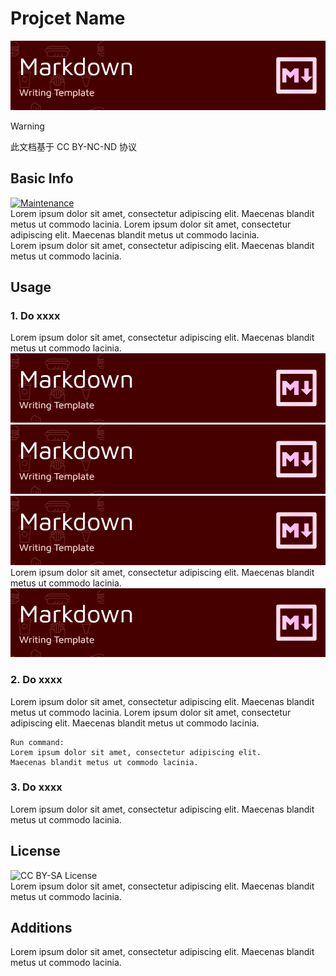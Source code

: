 # Projcet Name

![HeadIMG](/HEAD.png)

> [!WARNING]
> 此文档基于 CC BY-NC-ND 协议

## Basic Info

[![Maintenance](https://img.shields.io/badge/Maintained%3F-yes-green.svg?style=flat-square)](https://sorrow-scarlet.github.io/)  
Lorem ipsum dolor sit amet, consectetur adipiscing elit. Maecenas blandit metus ut commodo lacinia. Lorem ipsum dolor sit amet, consectetur adipiscing elit. Maecenas blandit metus ut commodo lacinia.  
Lorem ipsum dolor sit amet, consectetur adipiscing elit. Maecenas blandit metus ut commodo lacinia.

## Usage

### 1. Do xxxx

Lorem ipsum dolor sit amet, consectetur adipiscing elit. Maecenas blandit metus ut commodo lacinia.  
![ExampleIMG](/HEAD.png)
![ExampleIMG](/HEAD.png)
![ExampleIMG](/HEAD.png)
Lorem ipsum dolor sit amet, consectetur adipiscing elit. Maecenas blandit metus ut commodo lacinia.  
![ExampleIMG](/HEAD.png)

### 2. Do xxxx

Lorem ipsum dolor sit amet, consectetur adipiscing elit. Maecenas blandit metus ut commodo lacinia.
Lorem ipsum dolor sit amet, consectetur adipiscing elit. Maecenas blandit metus ut commodo lacinia.

```
Run command:
Lorem ipsum dolor sit amet, consectetur adipiscing elit.
Maecenas blandit metus ut commodo lacinia.
```

### 3. Do xxxx

Lorem ipsum dolor sit amet, consectetur adipiscing elit. Maecenas blandit metus ut commodo lacinia.

## License

![CC BY-SA License](https://img.shields.io/badge/XX%20license-CC%20BY--SA%204.0-red.svg?style=flat-square)  
Lorem ipsum dolor sit amet, consectetur adipiscing elit. Maecenas blandit metus ut commodo lacinia.

## Additions

Lorem ipsum dolor sit amet, consectetur adipiscing elit. Maecenas blandit metus ut commodo lacinia.
